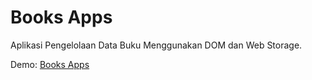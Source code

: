 # Books Apps
Aplikasi Pengelolaan Data Buku Menggunakan DOM dan Web Storage.

Demo: [Books Apps](https://booksapps.netlify.app/)
